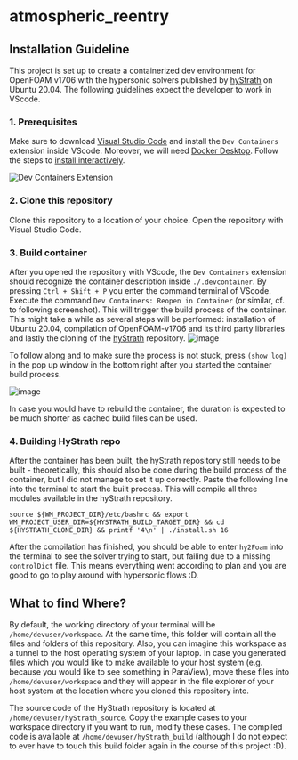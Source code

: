 # atmospheric_reentry

## Installation Guideline

This project is set up to create a containerized dev environment for OpenFOAM v1706 with the hypersonic solvers published by [hyStrath](https://github.com/hystrath/hyStrath) on Ubuntu 20.04. The following guidelines expect the developer to work in VScode. 

### 1. Prerequisites
Make sure to download [Visual Studio Code](https://code.visualstudio.com/download) and install the `Dev Containers` extension inside VScode. Moreover, we will need [Docker Desktop](https://docs.docker.com/desktop/setup/install/windows-install/#install-interactively). Follow the steps to [install interactively](https://docs.docker.com/desktop/setup/install/windows-install/#install-interactively).

![Dev Containers Extension](https://github.com/user-attachments/assets/de789831-f3fd-49b1-8684-1cc96db11104)

### 2. Clone this repository
Clone this repository to a location of your choice. Open the repository with Visual Studio Code.

### 3. Build container
After you opened the repository with VScode, the `Dev Containers` extension should recognize the container description inside `./.devcontainer`. By pressing `Ctrl + Shift + P` you enter the command terminal of VScode. Execute the command `Dev Containers: Reopen in Container` (or similar, cf. to following screenshot). This will trigger the build process of the container. This might take a while as several steps will be performed: installation of Ubuntu 20.04, compilation of OpenFOAM-v1706 and its third party libraries and lastly the cloning of the [hyStrath](https://github.com/hystrath/hyStrath) repository. 
![image](https://github.com/user-attachments/assets/7c3669bb-883b-4602-bc05-319fb30efc31)

To follow along and to make sure the process is not stuck, press `(show log)` in the pop up window in the bottom right after you started the container build process.

![image](https://github.com/user-attachments/assets/22c452b1-3268-468b-b5a4-a3ed23f381c3)

In case you would have to rebuild the container, the duration is expected to be much shorter as cached build files can be used.

### 4. Building HyStrath repo
After the container has been built, the hyStrath repository still needs to be built - theoretically, this should also be done during the build process of the container, but I did not manage to set it up correctly. Paste the following line into the terminal to start the built process. This will compile all three modules available in the hyStrath repository.
```
source ${WM_PROJECT_DIR}/etc/bashrc && export WM_PROJECT_USER_DIR=${HYSTRATH_BUILD_TARGET_DIR} && cd ${HYSTRATH_CLONE_DIR} && printf '4\n' | ./install.sh 16
```
After the compilation has finished, you should be able to enter `hy2Foam` into the terminal to see the solver trying to start, but failing due to a missing `controlDict` file. This means everything went according to plan and you are good to go to play around with hypersonic flows :D.


## What to find Where?

By default, the working directory of your terminal will be `/home/devuser/workspace`. At the same time, this folder will contain all the files and folders of this repository. Also, you can imagine this workspace as a tunnel to the host operating system of your laptop. In case you generated files which you would like to make available to your host system (e.g. because you would like to see something in ParaView), move these files into `/home/devuser/workspace` and they will appear in the file explorer of your host system at the location where you cloned this repository into. 

The source code of the HyStrath repository is located at `/home/devuser/hyStrath_source`. Copy the example cases to your workspace directory if you want to run, modify these cases. The compiled code is available at `/home/devuser/hyStrath_build` (although I do not expect to ever have to touch this build folder again in the course of this project :D).
